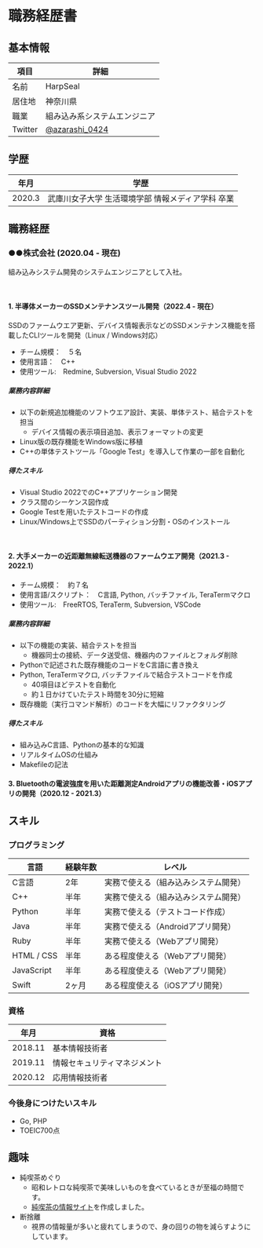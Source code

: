 # 職務経歴書

## 基本情報

|項目|詳細|
|---|-----|
|名前|HarpSeal|
|居住地|神奈川県|
|職業|組み込み系システムエンジニア|
|Twitter|[@azarashi_0424](https://twitter.com/azarashi_0424)|

## 学歴
| 年月 | 学歴 |
|--|-----|
|2020.3|武庫川女子大学 生活環境学部 情報メディア学科 卒業|

## 職務経歴
### ●●株式会社 (2020.04 - 現在)
組み込みシステム開発のシステムエンジニアとして入社。

<br>

#### 1. 半導体メーカーのSSDメンテナンスツール開発（2022.4 - 現在）
SSDのファームウエア更新、デバイス情報表示などのSSDメンテナンス機能を搭載したCLIツールを開発（Linux / Windows対応）

- チーム規模：　５名
- 使用言語：　C++
- 使用ツール:　Redmine, Subversion, Visual Studio 2022

##### 業務内容詳細

- 以下の新規追加機能のソフトウエア設計、実装、単体テスト、結合テストを担当
  - デバイス情報の表示項目追加、表示フォーマットの変更
- Linux版の既存機能をWindows版に移植
- C++の単体テストツール「Google Test」を導入して作業の一部を自動化

##### 得たスキル

- Visual Studio 2022でのC++アプリケーション開発
- クラス間のシーケンス図作成
- Google Testを用いたテストコードの作成
- Linux/Windows上でSSDのパーティション分割・OSのインストール

<br>

#### 2. 大手メーカーの近距離無線転送機器のファームウエア開発（2021.3 - 2022.1）
- チーム規模：　約７名
- 使用言語/スクリプト：　C言語, Python, バッチファイル, TeraTermマクロ
- 使用ツール:　FreeRTOS, TeraTerm, Subversion, VSCode

##### 業務内容詳細
- 以下の機能の実装、結合テストを担当
  - 機器同士の接続、データ送受信、機器内のファイルとフォルダ削除
- Pythonで記述された既存機能のコードをC言語に書き換え
- Python, TeraTermマクロ, バッチファイルで結合テストコードを作成
  - 40項目ほどテストを自動化
  - 約１日かけていたテスト時間を30分に短縮
- 既存機能（実行コマンド解析）のコードを大幅にリファクタリング

##### 得たスキル
- 組み込みC言語、Pythonの基本的な知識
- リアルタイムOSの仕組み
- Makefileの記法

#### 3. Bluetoothの電波強度を用いた距離測定Androidアプリの機能改善・iOSアプリの開発（2020.12 - 2021.3）


## スキル

### プログラミング

| 言語 | 経験年数 | レベル |
|--|-----|-----|
|C言語| 2年 | 実務で使える（組み込みシステム開発） |
|C++| 半年 | 実務で使える（組み込みシステム開発） |
|Python| 半年 | 実務で使える（テストコード作成） |
|Java| 半年 | 実務で使える（Androidアプリ開発） |
|Ruby| 半年 | 実務で使える（Webアプリ開発） |
|HTML / CSS| 半年 | ある程度使える（Webアプリ開発） |
|JavaScript| 半年 | ある程度使える（Webアプリ開発） |
|Swift| 2ヶ月 | ある程度使える（iOSアプリ開発） |

### 資格

|年月|資格|
|--|--|
| 2018.11 | 基本情報技術者 |
| 2019.11 | 情報セキュリティマネジメント |
| 2020.12 | 応用情報技術者 |

### 今後身につけたいスキル

- Go, PHP
- TOEIC700点

## 趣味

- 純喫茶めぐり
  - 昭和レトロな純喫茶で美味しいものを食べているときが至福の時間です。
  - [純喫茶の情報サイト](https://junkissa-trip.link/)を作成しました。
- 断捨離
  - 視界の情報量が多いと疲れてしまうので、身の回りの物を減らすようにしています。
